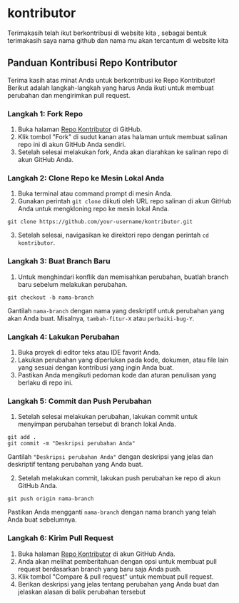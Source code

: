 # kontributor
Terimakasih telah ikut berkontribusi di website kita , sebagai bentuk terimakasih saya nama github dan nama mu akan tercantum di website kita

## Panduan Kontribusi Repo Kontributor

Terima kasih atas minat Anda untuk berkontribusi ke Repo Kontributor! Berikut adalah langkah-langkah yang harus Anda ikuti untuk membuat perubahan dan mengirimkan pull request.

### Langkah 1: Fork Repo

1. Buka halaman [Repo Kontributor](https://github.com/j0ngd3v/kontributor) di GitHub.
2. Klik tombol "Fork" di sudut kanan atas halaman untuk membuat salinan repo ini di akun GitHub Anda sendiri.
3. Setelah selesai melakukan fork, Anda akan diarahkan ke salinan repo di akun GitHub Anda.

### Langkah 2: Clone Repo ke Mesin Lokal Anda

1. Buka terminal atau command prompt di mesin Anda.
2. Gunakan perintah `git clone` diikuti oleh URL repo salinan di akun GitHub Anda untuk mengkloning repo ke mesin lokal Anda.

```
git clone https://github.com/your-username/kontributor.git
```
3. Setelah selesai, navigasikan ke direktori repo dengan perintah `cd kontributor`.

### Langkah 3: Buat Branch Baru

1. Untuk menghindari konflik dan memisahkan perubahan, buatlah branch baru sebelum melakukan perubahan.

```
git checkout -b nama-branch
```
Gantilah `nama-branch` dengan nama yang deskriptif untuk perubahan yang akan Anda buat. Misalnya, `tambah-fitur-X` atau `perbaiki-bug-Y`.

### Langkah 4: Lakukan Perubahan

1. Buka proyek di editor teks atau IDE favorit Anda.
2. Lakukan perubahan yang diperlukan pada kode, dokumen, atau file lain yang sesuai dengan kontribusi yang ingin Anda buat.
3. Pastikan Anda mengikuti pedoman kode dan aturan penulisan yang berlaku di repo ini.

### Langkah 5: Commit dan Push Perubahan

1. Setelah selesai melakukan perubahan, lakukan commit untuk menyimpan perubahan tersebut di branch lokal Anda.
```
git add .
git commit -m "Deskripsi perubahan Anda"
```
Gantilah `"Deskripsi perubahan Anda"` dengan deskripsi yang jelas dan deskriptif tentang perubahan yang Anda buat.

2. Setelah melakukan commit, lakukan push perubahan ke repo di akun GitHub Anda.
```
git push origin nama-branch
```

Pastikan Anda mengganti `nama-branch` dengan nama branch yang telah Anda buat sebelumnya.

### Langkah 6: Kirim Pull Request

1. Buka halaman [Repo Kontributor](https://github.com/j0ngd3v/kontributor) di akun GitHub Anda.
2. Anda akan melihat pemberitahuan dengan opsi untuk membuat pull request berdasarkan branch yang baru saja Anda push.
3. Klik tombol "Compare & pull request" untuk membuat pull request.
4. Berikan deskripsi yang jelas tentang perubahan yang Anda buat dan jelaskan alasan di balik perubahan tersebut


